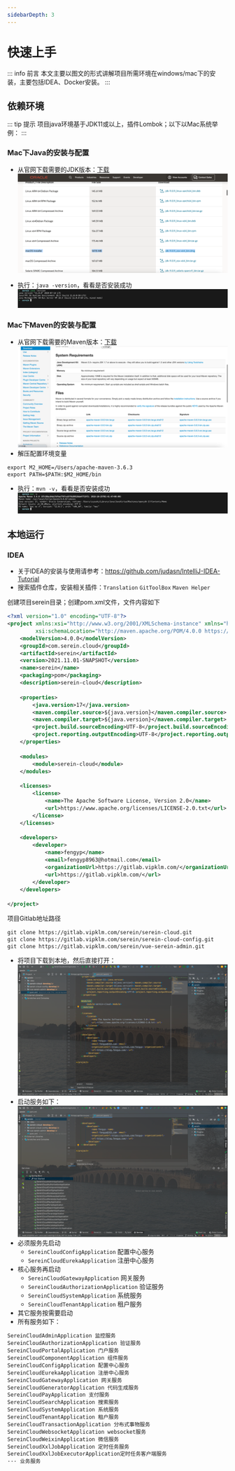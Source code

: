 ```yaml
---
sidebarDepth: 3
---
```

# 快速上手

::: info 前言
本文主要以图文的形式讲解项目所需环境在windows/mac下的安装，主要包括IDEA、Docker安装。
:::

## 依赖环境

::: tip 提示
项目java环境基于JDK11或以上，插件Lombok；以下以Mac系统举例：
:::

### Mac下Java的安装与配置
- 从官网下载需要的JDK版本：[下载](https://www.oracle.com/java/technologies/javase/jdk11-archive-downloads.html)
![img.png](/back/images/basics-003.png)

- 执行：`java -version`，看看是否安装成功
![img.png](/back/images/basics-004.png)

### Mac下Maven的安装与配置
- 从官网下载需要的Maven版本：[下载](http://maven.apache.org/download.cgi)
![img.png](/back/images/basics-005.png)
- 解压配置环境变量
```shell
export M2_HOME=/Users/apache-maven-3.6.3
export PATH=$PATH:$M2_HOME/bin
```
- 执行：`mvn -v`，看看是否安装成功
![img.png](/back/images/basics-006.png)


## 本地运行
### IDEA

- 关于IDEA的安装与使用请参考：https://github.com/judasn/IntelliJ-IDEA-Tutorial
- 搜索插件仓库，安装相关插件：`Translation` `GitToolBox` `Maven Helper`

创建项目serein目录；创建pom.xml文件，文件内容如下

```xml
<?xml version="1.0" encoding="UTF-8"?>
<project xmlns:xsi="http://www.w3.org/2001/XMLSchema-instance" xmlns="http://maven.apache.org/POM/4.0.0"
         xsi:schemaLocation="http://maven.apache.org/POM/4.0.0 https://maven.apache.org/xsd/maven-4.0.0.xsd">
    <modelVersion>4.0.0</modelVersion>
    <groupId>com.serein.cloud</groupId>
    <artifactId>serein</artifactId>
    <version>2021.11.01-SNAPSHOT</version>
    <name>serein</name>
    <packaging>pom</packaging>
    <description>serein-cloud</description>

    <properties>
        <java.version>17</java.version>
        <maven.compiler.source>${java.version}</maven.compiler.source>
        <maven.compiler.target>${java.version}</maven.compiler.target>
        <project.build.sourceEncoding>UTF-8</project.build.sourceEncoding>
        <project.reporting.outputEncoding>UTF-8</project.reporting.outputEncoding>
    </properties>

    <modules>
        <module>serein-cloud</module>
    </modules>

    <licenses>
        <license>
            <name>The Apache Software License, Version 2.0</name>
            <url>https://www.apache.org/licenses/LICENSE-2.0.txt</url>
        </license>
    </licenses>

    <developers>
        <developer>
            <name>fengyp</name>
            <email>fengyp8963@hotmail.com</email>
            <organizationUrl>https://gitlab.vipklm.com/</organizationUrl>
            <url>https://gitlab.vipklm.com/</url>
        </developer>
    </developers>

</project>
```

项目Gitlab地址路径

```shell
git clone https://gitlab.vipklm.com/serein/serein-cloud.git
git clone https://gitlab.vipklm.com/serein/serein-cloud-config.git
git clone https://gitlab.vipklm.com/serein/vue-serein-admin.git
```

- 将项目下载到本地，然后直接打开：
![img.png](/back/images/basics-007.png)
- 启动服务如下：
![img.png](/back/images/basics-008.png)
- 必须服务先启动
  - `SereinCloudConfigApplication` 配置中心服务
  - `SereinCloudEurekaApplication` 注册中心服务
- 核心服务再启动
  - `SereinCloudGatewayApplication` 网关服务
  - `SereinCloudAuthorizationApplication` 验证服务
  - `SereinCloudSystemApplication` 系统服务
  - `SereinCloudTenantApplication` 租户服务
- 其它服务按需要启动
- 所有服务如下：

```txt
SereinCloudAdminApplication 监控服务
SereinCloudAuthorizationApplication 验证服务
SereinCloudPortalApplication 门户服务
SereinCloudComponentApplication 组件服务
SereinCloudConfigApplication 配置中心服务
SereinCloudEurekaApplication 注册中心服务
SereinCloudGatewayApplication 网关服务
SereinCloudGeneratorApplication 代码生成服务
SereinCloudPayApplication 支付服务
SereinCloudSearchApplication 搜索服务
SereinCloudSystemApplication 系统服务
SereinCloudTenantApplication 租户服务
SereinCloudTransactionApplication 分布式事物服务
SereinCloudWebsocketApplication websocket服务
SereinCloudWeixinApplication 微信服务
SereinCloudXxlJobApplication 定时任务服务
SereinCloudXxlJobExecutorApplication定时任务客户端服务
··· 业务服务
```
